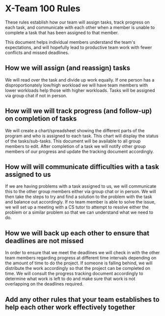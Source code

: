 # X-Team 100 Rules

These rules establish how our team will assign tasks,
track progress on each task, and communicate with each other 
when a member is unable to complete a task that has been assigned to that member.

This document helps individual members understand the team's expectations,
and will hopefully lead to productive team work with fewer conflicts
and missed deadlines.

## How we will assign (and reassign) tasks

We will read over the task and divide up work equally. If one person has a disproportionately low/high workload we will have team members with lower workloads help those with higher workloads. Tasks will be assigned via group chat if not in person.

## How will we will track progress (and follow-up) on completion of tasks

We will create a chart/spreadsheet showing the different parts of the program and who is assigned to each task. This chart will display the status of the tasks/sub-tasks. This document will be available to all group members to edit.  After completion of a task we will notify other group members of our progress and update the tracking document accordingly.

## How will will communicate difficulties with a task assigned to us
If we are having problems with a task assigned to us, we will communicate this to the other group members either via group chat or in person.  We will then take the steps to try and find a solution to the problem with the task and balance out accordingly.  If no team member is able to solve the issue, we will set up a meeting with a CS tutor to attempt to resolve either the problem or a similar problem so that we can understand what we need to do.


## How we will back up each other to ensure that deadlines are not missed
In order to ensure that we meet the deadlines we will check in with the other team members regarding progress at different time intervals depending on the amount of time to do the project.  If someone is falling behind, we will distribute the work accordingly so that the project can be completed on time.  We will consult the progress tracking document accordingly to determine what work is left to do and make sure that work is not overlapping on the deadlines required.


## Add any other rules that your team establishes to help each other work effectively together



